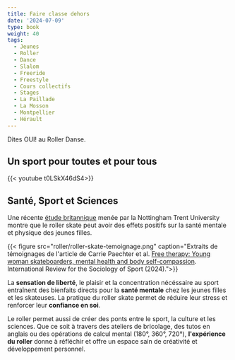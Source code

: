 ```yaml
---
title: Faire classe dehors
date: '2024-07-09'
type: book
weight: 40
tags:
  - Jeunes
  - Roller
  - Dance
  - Slalom
  - Freeride
  - Freestyle
  - Cours collectifs
  - Stages
  - La Paillade
  - La Mosson
  - Montpellier
  - Hérault
---
```


Dites OUI! au Roller Danse.

<!--more-->

## Un sport pour toutes et pour tous

{{< youtube t0LSkX46dS4>}}

## Santé, Sport et Sciences

Une récente [étude britannique](https://journals.sagepub.com/doi/epub/10.1177/10126902241268357) menée par la Nottingham Trent University montre que le roller skate peut avoir des effets positifs sur la santé mentale et physique des jeunes filles. 

{{< figure src="roller/roller-skate-temoignage.png" caption="Extraits de témoignages de l'article de Carrie Paechter et al. [Free therapy: Young woman skateboarders, mental health and body self-compassion](https://journals.sagepub.com/doi/full/10.1177/10126902241268357). International Review for the Sociology of Sport (2024).">}} 

La <b>sensation de liberté</b>, le plaisir et la concentration nécéssaire au sport entraînent des bienfaits directs pour la <b>santé mentale</b> chez les jeunes filles et les skateuses. La pratique du roller skate permet de réduire leur stress et renforcer leur <b>confiance en soi</b>.

Le roller permet aussi de créer des ponts entre le sport, la culture et les sciences. Que ce soit à travers des ateliers de bricolage, des tutos en anglais ou des opérations de calcul mental (180°, 360°, 720°), <b>l'expérience du roller</b> donne à réfléchir et offre un espace sain de créativité et développement personnel.